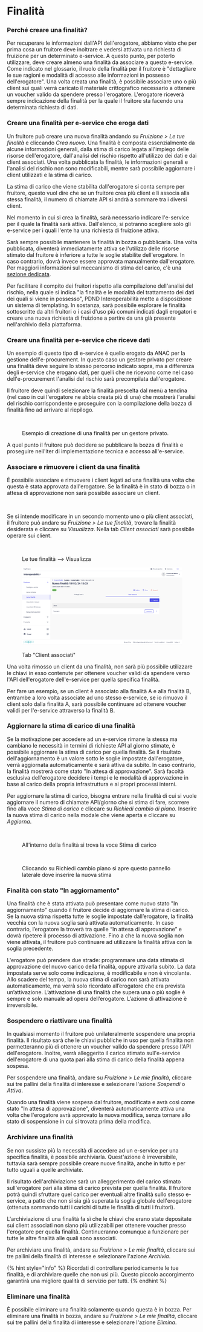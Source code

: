 # Finalità

### Perché creare una finalità?

Per recuperare le informazioni dall'API dell'erogatore, abbiamo visto che per prima cosa un fruitore deve inoltrare e vedersi attivata una richiesta di fruizione per un determinato e-service. A questo punto, per poterlo utilizzare, deve creare almeno una finalità da associare a questo e-service. Come indicato nel glossario, il ruolo della finalità per il fruitore è "dettagliare le sue ragioni e modalità di accesso alle informazioni in possesso dell'erogatore". Una volta creata una finalità, è possibile associare uno o più client sui quali verrà caricato il materiale crittografico necessario a ottenere un voucher valido da spendere presso l'erogatore. L'erogatore riceverà sempre indicazione della finalità per la quale il fruitore sta facendo una determinata richiesta di dati.

### Creare una finalità per e-service che eroga dati

Un fruitore può creare una nuova finalità andando su _Fruizione > Le tue finalità_ e cliccando _Crea nuovo_. Una finalità è composta essenzialmente da alcune informazioni generali, dalla stima di carico legata all'impiego delle risorse dell'erogatore, dall'analisi del rischio rispetto all'utilizzo dei dati e dai client associati. Una volta pubblicata la finalità, le informazioni generali e l'analisi del rischio non sono modificabili, mentre sarà possibile aggiornare i client utilizzati e la stima di carico.

La stima di carico che viene stabilita dall'erogatore si conta sempre per fruitore, questo vuol dire che se un fruitore crea più client e li associa alla stessa finalità, il numero di chiamate API si andrà a sommare tra i diversi client.

Nel momento in cui si crea la finalità, sarà necessario indicare l'e-service per il quale la finalità sarà attiva. Dall'elenco, si potranno scegliere solo gli e-service per i quali l'ente ha una richiesta di fruizione attiva.

Sarà sempre possibile mantenere la finalità in bozza o pubblicarla. Una volta pubblicata, diventerà immediatamente attiva se l'utilizzo delle risorse stimato dal fruitore è inferiore a tutte le soglie stabilite dell'erogatore. In caso contrario, dovrà invece essere approvata manualmente dall'erogatore. Per maggiori informazioni sul meccanismo di stima del carico, c'è una [sezione dedicata](finalita.md#aggiornare-la-stima-di-carico-di-una-finalita).

Per facilitare il compito dei fruitori rispetto alla compilazione dell'analisi del rischio, nella quale si indica "la finalità e le modalità del trattamento dei dati dei quali si viene in possesso", PDND Interoperabilità mette a disposizione un sistema di templating. In sostanza, sarà possibile esplorare le finalità sottoscritte da altri fruitori o i casi d'uso più comuni indicati dagli erogatori e creare una nuova richiesta di fruizione a partire da una già presente nell'archivio della piattaforma.

### Creare una finalità per e-service che riceve dati

Un esempio di questo tipo di e-service è quello erogato da ANAC per la gestione dell'e-procurement. In questo caso un gestore privato per creare una finalità deve seguire lo stesso percorso indicato sopra, ma a differenza degli e-service che erogano dati, per quelli che ne ricevono come nel caso dell'e-procurement l'analisi del rischio sarà precompilata dall'erogatore.

Il fruitore deve quindi selezionare la finalità prescelta dal menù a tendina (nel caso in cui l'erogatore ne abbia creata più di una) che mostrerà l'analisi del rischio corrispondente e proseguire con la compilazione della bozza di finalità fino ad arrivare al riepilogo.

<figure><img src="../.gitbook/assets/creazione finalità erogazione inversa.jpg" alt=""><figcaption><p>Esempio di creazione di una finalità per un gestore privato.</p></figcaption></figure>

A quel punto il fruitore può decidere se pubblicare la bozza di finalità e proseguire nell'iter di implementazione tecnica e accesso all'e-service.

### Associare e rimuovere i client da una finalità

È possibile associare e rimuovere i client legati ad una finalità una volta che questa è stata approvata dall'erogatore. Se la finalità è in stato di bozza o in attesa di approvazione non sarà possibile associare un client.

<figure><img src="../.gitbook/assets/recap finalità in bozza.png" alt=""><figcaption></figcaption></figure>

Se si intende modificare in un secondo momento uno o più client associati, il fruitore può andare su _Fruizione > Le tue finalità_, trovare la finalità desiderata e cliccare su _Visualizza_. Nella tab _Client associati_ sarà possibile operare sui client.

<div>

<figure><img src="../.gitbook/assets/Nuova UI Le tue finalità.png" alt=""><figcaption><p>Le tue finalità --> Visualizza</p></figcaption></figure>

 

<figure><img src="../.gitbook/assets/tab client associati.png" alt=""><figcaption><p>Tab "Client associati"</p></figcaption></figure>

</div>

Una volta rimosso un client da una finalità, non sarà più possibile utilizzare le chiavi in esso contenute per ottenere voucher validi da spendere verso l'API dell'erogatore dell'e-service per quella specifica finalità.&#x20;

Per fare un esempio, se un client è associato alla finalità A e alla finalità B, entrambe a loro volta associate ad uno stesso e-service, se io rimuovo il client solo dalla finalità A, sarà possibile continuare ad ottenere voucher validi per l'e-service attraverso la finalità B.

### Aggiornare la stima di carico di una finalità

Se la motivazione per accedere ad un e-service rimane la stessa ma cambiano le necessità in termini di richieste API al giorno stimate, è possibile aggiornare la stima di carico per quella finalità. Se il risultato dell'aggiornamento è un valore sotto le soglie impostate dall'erogatore, verrà aggiornata automaticamente e sarà attiva da subito. In caso contrario, la finalità mostrerà come stato "In attesa di approvazione". Sarà facoltà esclusiva dell'erogatore decidere i tempi e le modalità di approvazione in base al carico della propria infrastruttura e ai propri processi interni.

Per aggiornare la stima di carico, bisogna entrare nella finalità di cui si vuole aggiornare il numero di chiamate API/giorno che si stima di fare, scorrere fino alla voce _Stima di carico_ e cliccare su _Richiedi cambio di piano._ Inserire la nuova stima di carico nella modale che viene aperta e cliccare su _Aggiorna_.

<figure><img src="../.gitbook/assets/UI richiedi cambio piano finalità" alt=""><figcaption><p>All'interno della finalità si trova la voce Stima di carico</p></figcaption></figure>

<figure><img src="../.gitbook/assets/Modale cambio piano finalità" alt=""><figcaption><p>Cliccando su Richiedi cambio piano si apre questo pannello laterale dove inserire la nuova stima</p></figcaption></figure>

### Finalità con stato "In aggiornamento"

Una finalità che è stata attivata può presentare come nuovo stato "In aggiornamento" quando il fruitore decide di aggiornare la stima di carico. Se la nuova stima rispetta tutte le soglie impostate dall’erogatore, la finalità vecchia con la nuova soglia sarà attivata automaticamente. In caso contrario, l’erogatore la troverà tra quelle “In attesa di approvazione” e dovrà ripetere il processo di attivazione. Fino a che la nuova soglia non viene attivata, il fruitore può continuare ad utilizzare la finalità attiva con la soglia precedente.

L'erogatore può prendere due strade: programmare una data stimata di approvazione del nuovo carico della finalità, oppure attivarla subito. La data impostata serve solo come indicazione, è modificabile e non è vincolante. Allo scadere del tempo, la nuova stima di carico non sarà attivata automaticamente, ma verrà solo ricordato all’erogatore che era prevista un’attivazione. L’attivazione di una finalità che supera una o più soglie è sempre e solo manuale ad opera dell’erogatore. L’azione di attivazione è irreversibile.

### Sospendere o riattivare una finalità

In qualsiasi momento il fruitore può unilateralmente sospendere una propria finalità. Il risultato sarà che le chiavi pubbliche in uso per quella finalità non permetteranno più di ottenere un voucher valido da spendere presso l'API dell'erogatore. Inoltre, verrà alleggerito il carico stimato sull'e-service dell'erogatore di una quota pari alla stima di carico della finalità appena sospesa.

Per sospendere una finalità, andare su _Fruizione > Le mie finalità_, cliccare sui tre pallini della finalità di interesse e selezionare l'azione _Sospendi_ o _Attiva_.

Quando una finalità viene sospesa dal fruitore, modificata e avrà così come stato "In attesa di approvazione", diventerà automaticamente attiva una volta che l'erogatore avrà approvato la nuova modifica, senza tornare allo stato di sospensione in cui si trovata prima della modifica.

### Archiviare una finalità

Se non sussiste più la necessità di accedere ad un e-service per una specifica finalità, è possibile archiviarla. Quest'azione è irreversibile, tuttavia sarà sempre possibile creare nuove finalità, anche in tutto e per tutto uguali a quelle archiviate.&#x20;

Il risultato dell'archiviazione sarà un alleggerimento del carico stimato sull'erogatore pari alla stima di carico prevista per quella finalità. Il fruitore potrà quindi sfruttare quel carico per eventuali altre finalità sullo stesso e-service, a patto che non si sia già superata la soglia globale dell'erogatore (ottenuta sommando tutti i carichi di tutte le finalità di tutti i fruitori).

L'archiviazione di una finalità fa sì che le chiavi che erano state depositate sui client associati non siano più utilizzabili per ottenere voucher presso l'erogatore per quella finalità. Continueranno comunque a funzionare per tutte le altre finalità alle quali sono associati.

Per archiviare una finalità, andare su _Fruizione > Le mie finalità_, cliccare sui tre pallini della finalità di interesse e selezionare l'azione _Archivia_.

{% hint style="info" %}
Ricordati di controllare periodicamente le tue finalità, e di archiviare quelle che non usi più. Questo piccolo accorgimento garantirà una migliore qualità di servizio per tutti.
{% endhint %}

### Eliminare una finalità

È possibile eliminare una finalità solamente quando questa è in bozza. Per eliminare una finalità in bozza, andare su _Fruizione > Le mie finalità_, cliccare sui tre pallini della finalità di interesse e selezionare l'azione _Elimina_.
